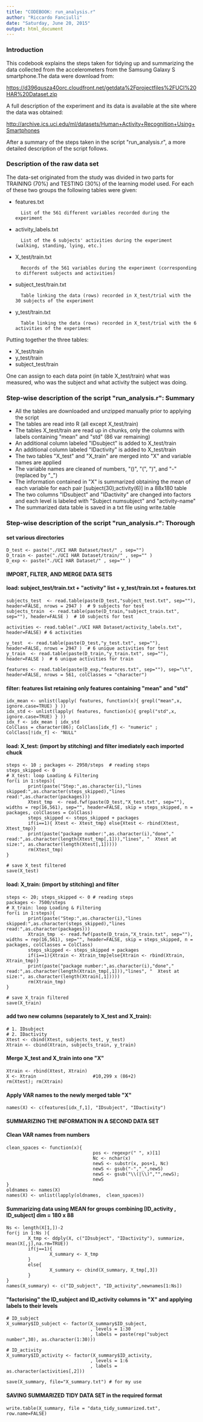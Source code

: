 ```yaml
---
title: "CODEBOOK: run_analysis.r"
author: "Riccardo Fanciulli"
date: "Saturday, June 20, 2015"
output: html_document
---
```


### Introduction

This codebook explains the steps taken for tidying up and summarizing the data collected from the accelerometers from the Samsung Galaxy S smartphone.The data were download from:

https://d396qusza40orc.cloudfront.net/getdata%2Fprojectfiles%2FUCI%20HAR%20Dataset.zip 

A full description of the experiment and its data is available at the site where the data was obtained: 

http://archive.ics.uci.edu/ml/datasets/Human+Activity+Recognition+Using+Smartphones 

After a summary of the steps taken in the script "run_analysis.r", a more detailed description of the script follows.

### Description of the raw data set

The data-set originated from the study was divided in two parts for TRAINING (70%) and TESTING (30%) of the learning model used. 
For each of these two groups the following tables were given:

- features.txt
        
        List of the 561 different variables recorded during the experiment 
- activity_labels.txt
        
        List of the 6 subjects' activities during the experiment (walking, standing, lying, etc.) 
- X_test/train.txt
        
        Records of the 561 variables during the experiment (corresponding to different subjects and activities) 
- subject_test/train.txt
        
        Table linking the data (rows) recorded in X_test/trial with the 30 subjects of the experiment
- y_test/train.txt
        
        Table linking the data (rows) recorded in X_test/trial with the 6 activities of the experiment

Putting together the three tables:

- X_test/train
- y_test/train
- subject_test/train

One can assign to each data point (in table X_test/train) what was measured, who was the subject and what activity the subject was doing.

### Step-wise description of the script "run_analysis.r": Summary

- All the tables are downloaded and unzipped manually prior to applying the script
- The tables are read into R (all except X_test/train)
- The tables X_test/train are read up in chunks, only the columns with labels containing "mean" and "std" (86 var remaining)
- An additional column labeled "IDsubject" is added to X_test/train
- An additional column labeled "IDactivity" is added to X_test/train
- The two tables "X_test" and "X_train" are merged into "X" and variable names are applied
- The variable names are cleaned of numbers, "()", "(", ")", and "-" (replaced by "_")  
- The information contained in "X" is summarized obtaining the mean of each variable for each pair [subject(30);activity(6)] in a 88x180 table
- The two columns "IDsubject" and "IDactivity" are changed into factors and each level is labeled with "Subject numsubject" and "activity-name"
- The summarized data table is saved in a txt file using write.table

### Step-wise description of the script "run_analysis.r": Thorough

#### set various directories
```{r}
D_test <- paste("./UCI HAR Dataset/test/" , sep="") 
D_train <- paste("./UCI HAR Dataset/train/" , sep="" ) 
D_exp <- paste("./UCI HAR Dataset/" , sep="" ) 
```

#### IMPORT, FILTER, AND MERGE DATA SETS  

#### load: subject_test/train.txt + "activity" list + y_test/train.txt + features.txt
```{r}
subjects_test  <- read.table(paste(D_test,"subject_test.txt", sep=""), header=FALSE, nrows = 2947 )  # 9 subjects for test                                                        
subjects_train  <- read.table(paste(D_train,"subject_train.txt", sep=""), header=FALSE )  # 10 subjects for test

activities <- read.table("./UCI HAR Dataset/activity_labels.txt", header=FALSE) # 6 activities

y_test  <- read.table(paste(D_test,"y_test.txt", sep=""), header=FALSE, nrows = 2947 )  # 6 unique activities for test                                                        
y_train  <- read.table(paste(D_train,"y_train.txt", sep=""), header=FALSE )  # 6 unique activities for train

features <- read.table(paste(D_exp,"features.txt", sep=""), sep="\t", header=FALSE, nrows = 561, colClasses = "character")
```

#### filter: features list retaining only features containing "mean" and "std"
```{r}
idx_mean <- unlist(lapply( features, function(x){ grepl("mean",x, ignore.case=TRUE) } ))
idx_std <- unlist(lapply( features, function(x){ grepl("std",x, ignore.case=TRUE) } ))
idx_f <- idx_mean | idx_std
ColClass = character(86); ColClass[idx_f] <- "numeric" ; ColClass[!idx_f] <- "NULL" 
```

#### load: X_test:  (import by stitching) and filter imediately each imported chuck
```{r}
steps <- 10 ; packages <- 2950/steps  # reading steps
steps_skipped <- 0
# X_test: loop Loading & Filtering 
for(i in 1:steps){
        print(paste("Step:",as.character(i),"lines skipped:",as.character(steps_skipped),"lines read:",as.character(packages)))
        Xtest_tmp  <- read.fwf(paste(D_test,"X_test.txt", sep=""), widths = rep(16,561), sep="", header=FALSE, skip = steps_skipped, n = packages, colClasses = ColClass)
        steps_skipped <- steps_skipped + packages
        if(i==1){ Xtest <- Xtest_tmp} else{Xtest <- rbind(Xtest, Xtest_tmp)}
        print(paste("package number:",as.character(i),"done","  read:",as.character(length(Xtest_tmp[,1])),"lines", "  Xtest at size:", as.character(length(Xtest[,1]))))
        rm(Xtest_tmp)
}

# save X_test filtered
save(X_test) 
```

#### load: X_train:  (import by stitching) and filter
```{r}
steps <- 20; steps_skipped <- 0 # reading steps
packages <- 7500/steps
# X_train: loop Loading & Filtering 
for(i in 1:steps){
        print(paste("Step:",as.character(i),"lines skipped:",as.character(steps_skipped),"lines read:",as.character(packages)))
        Xtrain_tmp  <- read.fwf(paste(D_train,"X_train.txt", sep=""), widths = rep(16,561), sep="", header=FALSE, skip = steps_skipped, n = packages, colClasses = ColClass)
        steps_skipped <- steps_skipped + packages
        if(i==1){Xtrain <- Xtrain_tmp}else{Xtrain <- rbind(Xtrain, Xtrain_tmp)}
        print(paste("package number:",as.character(i),"done","  read:",as.character(length(Xtrain_tmp[,1])),"lines", "  Xtest at size:", as.character(length(Xtrain[,1]))))
        rm(Xtrain_tmp)
}

# save X_train filtered
save(X_train) 
```

#### add two new columns (separately to X_test and X_train):
```{r}
# 1. IDsubject
# 2. IDactivity
Xtest <- cbind(Xtest, subjects_test, y_test)
Xtrain <- cbind(Xtrain, subjects_train, y_train)
```

#### Merge X_test and X_train into one "X"
```{r}
Xtrain <- rbind(Xtest, Xtrain)
X <- Xtrain                     #10,299 x (86+2)
rm(Xtest); rm(Xtrain)
```

#### Apply VAR names to the newly merged table "X"
```{r}
names(X) <- c(features[idx_f,1], "IDsubject", "IDactivity")
```

#### SUMMARIZING THE INFORMATION IN A SECOND DATA SET

#### Clean VAR names from numbers
```{r}
clean_spaces <- function(x){
                                pos <- regexpr(" ", x)[1]
                                Nc <- nchar(x)
                                newS <- substr(x, pos+1, Nc)
                                newS <- gsub("-","_",newS)
                                newS <- gsub("\\(|\\)","",newS);
                                newS        
}
oldnames <- names(X)
names(X) <- unlist(lapply(oldnames,  clean_spaces))
```

#### Summarizing data using MEAN for groups combining [ID_activity , ID_subject]     dim = 180 x 88 
```{r}
Ns <- length(X[1,])-2
for(j in 1:Ns ){
        X_tmp <- ddply(X, c("IDsubject", "IDactivity"), summarize, mean(X[,j],na.rm=TRUE))
        if(j==1){
                X_summary <- X_tmp
        }
        else{
                X_summary <- cbind(X_summary, X_tmp[,3])
        }
}
names(X_summary) <- c("ID_subject", "ID_activity",newnames[1:Ns])
```

#### "factorising" the ID_subject and ID_activity columns in "X" and applying labels to their levels
```{r}
# ID_subject
X_summary$ID_subject <- factor(X_summary$ID_subject,
                               , levels = 1:30
                               , labels = paste(rep("subject number",30), as.character(1:30)))

# ID_activity
X_summary$ID_activity <- factor(X_summary$ID_activity,
                               , levels = 1:6
                               , labels = as.character(activities[,2]))

save(X_summary, file="X_summary.txt") # for my use
```

#### SAVING SUMMARIZED TIDY DATA SET in the required format
```{r}
write.table(X_summary, file = "data_tidy_summarized.txt", row.name=FALSE) 
```


